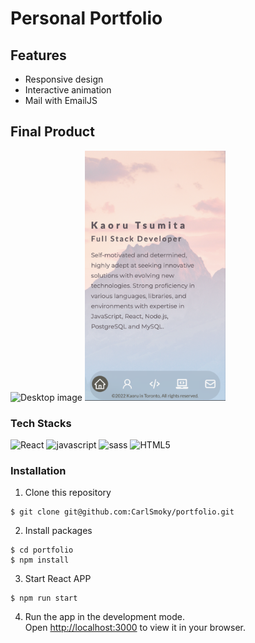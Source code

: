 # Personal Portfolio

## Features
- Responsive design
- Interactive animation
- Mail with EmailJS

## Final Product
  <img src="https://github.com/CarlSmoky/portfolio/blob/main/docs/desktop_portfolio.png?raw=true" alt="Desktop image" width="500px">
  <img src="https://github.com/CarlSmoky/portfolio/blob/main/docs/mobile_portfolio.png?raw=true" alt="Mobile image" height="400px">


### Tech Stacks
<div>
  <img src="https://img.shields.io/badge/React-20232A?style=for-the-badge&logo=react&logoColor=61DAFB" alt="React">
  <img src="https://img.shields.io/badge/JavaScript-323330?style=for-the-badge&logo=javascript&logoColor=F7DF1E" alt="javascript">
  <img src="https://img.shields.io/badge/Sass-CC6699?style=for-the-badge&logo=sass&logoColor=white" alt="sass">
  <img src="https://img.shields.io/badge/HTML5-E34F26?style=for-the-badge&logo=html5&logoColor=white" alt="HTML5">
</div>

### Installation
1. Clone this repository
```console
$ git clone git@github.com:CarlSmoky/portfolio.git
```

2. Install packages
```console
$ cd portfolio
$ npm install
```

3. Start React APP
```console
$ npm run start
```

4. Run the app in the development mode.\
Open [http://localhost:3000](http://localhost:3000) to view it in your browser.


